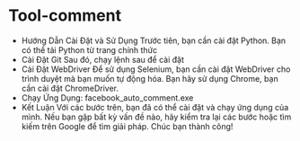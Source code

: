 # Tool-comment
- Hướng Dẫn Cài Đặt và Sử Dụng
Trước tiên, bạn cần cài đặt Python. Bạn có thể tải Python từ trang chính thức
- Cài Đặt Git
Sau đó, chạy lệnh sau để cài đặt
- Cài Đặt WebDriver
Để sử dụng Selenium, bạn cần cài đặt WebDriver cho trình duyệt mà bạn muốn tự động hóa. Bạn hãy sử dụng Chrome, bạn cần cài đặt ChromeDriver.
- Chạy Ứng Dụng: facebook_auto_comment.exe
- Kết Luận
Với các bước trên, bạn đã có thể cài đặt và chạy ứng dụng của mình. Nếu bạn gặp bất kỳ vấn đề nào, hãy kiểm tra lại các bước hoặc tìm kiếm trên Google để tìm giải pháp. Chúc bạn thành công!
